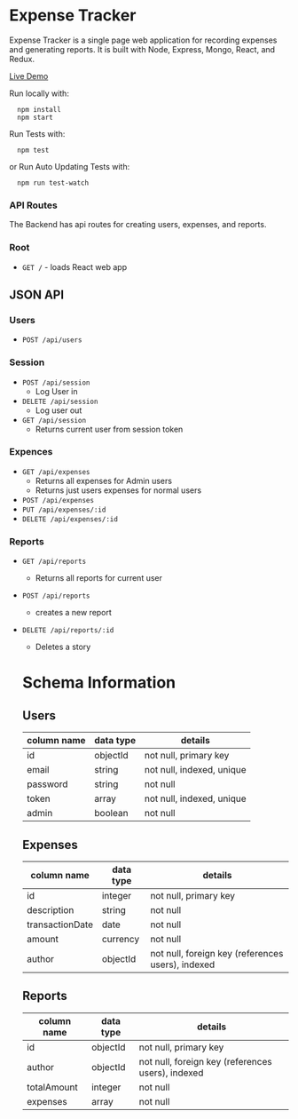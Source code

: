 # Expense Tracker

Expense Tracker is a single page web application for recording expenses and generating reports. It is built with Node, Express, Mongo, React, and Redux.

[Live Demo](https://ancient-scrubland-72767.herokuapp.com/)

Run locally with:

```shell
  npm install
  npm start
```

Run Tests with:

```shell
  npm test
```

or Run Auto Updating Tests with:

```shell
  npm run test-watch
```

### API Routes

The Backend has api routes for creating users, expenses, and reports.

### Root

- `GET /` - loads React web app

## JSON API

### Users

- `POST /api/users`

### Session

- `POST /api/session`
  - Log User in
- `DELETE /api/session`
  - Log user out
- `GET /api/session`
  - Returns current user from session token


### Expences

- `GET /api/expenses`
  - Returns all expenses for Admin users
  - Returns just users expenses for normal users
- `POST /api/expenses`
- `PUT /api/expenses/:id`
- `DELETE /api/expenses/:id`

### Reports

- `GET /api/reports`
  - Returns all reports for current user
- `POST /api/reports`
  - creates a new report
- `DELETE /api/reports/:id`
  - Deletes a story


  # Schema Information

  ## Users
  column name     | data type | details
  ----------------|-----------|-----------------------
  id              | objectId  | not null, primary key
  email           | string    | not null, indexed, unique
  password        | string    | not null
  token           | array     | not null, indexed, unique
  admin           | boolean   | not null

  ## Expenses
  column name     | data type | details
  ----------------|-----------|-----------------------
  id              | integer   | not null, primary key
  description     | string    | not null
  transactionDate | date      | not null
  amount          | currency  | not null
  author          | objectId  | not null, foreign key (references users), indexed

  ## Reports
  column name | data type | details
  --------------|-----------|-----------------------
  id            | objectId  | not null, primary key
  author        | objectId  | not null, foreign key (references users), indexed
  totalAmount   | integer   | not null
  expenses      | array     | not null
